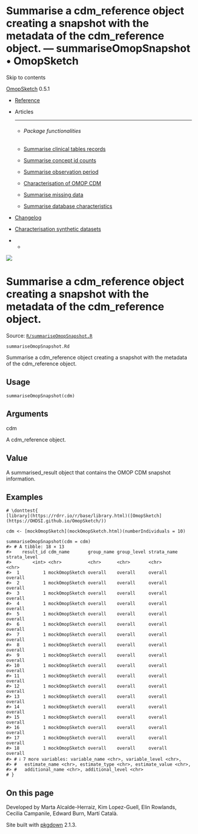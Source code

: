 # Summarise a cdm_reference object creating a snapshot with the metadata of the cdm_reference object. — summariseOmopSnapshot • OmopSketch

Skip to contents

[OmopSketch](../index.html) 0.5.1

  * [Reference](../reference/index.html)
  * Articles
    * * * *

    * ###### Package functionalities

    * [Summarise clinical tables records](../articles/summarise_clinical_tables_records.html)
    * [Summarise concept id counts](../articles/summarise_concept_id_counts.html)
    * [Summarise observation period](../articles/summarise_observation_period.html)
    * [Characterisation of OMOP CDM](../articles/characterisation.html)
    * [Summarise missing data](../articles/missing_data.html)
    * [Summarise database characteristics](../articles/database_characteristics.html)
  * [Changelog](../news/index.html)
  * [Characterisation synthetic datasets](https://dpa-pde-oxford.shinyapps.io/OmopSketchCharacterisation/)


  *   * [](https://github.com/OHDSI/OmopSketch/)



![](../logo.png)

# Summarise a cdm_reference object creating a snapshot with the metadata of the cdm_reference object.

Source: [`R/summariseOmopSnapshot.R`](https://github.com/OHDSI/OmopSketch/blob/main/R/summariseOmopSnapshot.R)

`summariseOmopSnapshot.Rd`

Summarise a cdm_reference object creating a snapshot with the metadata of the cdm_reference object.

## Usage
    
    
    summariseOmopSnapshot(cdm)

## Arguments

cdm
    

A cdm_reference object.

## Value

A summarised_result object that contains the OMOP CDM snapshot information.

## Examples
    
    
    # \donttest{
    [library](https://rdrr.io/r/base/library.html)([OmopSketch](https://OHDSI.github.io/OmopSketch/))
    
    cdm <- [mockOmopSketch](mockOmopSketch.html)(numberIndividuals = 10)
    
    summariseOmopSnapshot(cdm = cdm)
    #> # A tibble: 18 × 13
    #>    result_id cdm_name       group_name group_level strata_name strata_level
    #>        <int> <chr>          <chr>      <chr>       <chr>       <chr>       
    #>  1         1 mockOmopSketch overall    overall     overall     overall     
    #>  2         1 mockOmopSketch overall    overall     overall     overall     
    #>  3         1 mockOmopSketch overall    overall     overall     overall     
    #>  4         1 mockOmopSketch overall    overall     overall     overall     
    #>  5         1 mockOmopSketch overall    overall     overall     overall     
    #>  6         1 mockOmopSketch overall    overall     overall     overall     
    #>  7         1 mockOmopSketch overall    overall     overall     overall     
    #>  8         1 mockOmopSketch overall    overall     overall     overall     
    #>  9         1 mockOmopSketch overall    overall     overall     overall     
    #> 10         1 mockOmopSketch overall    overall     overall     overall     
    #> 11         1 mockOmopSketch overall    overall     overall     overall     
    #> 12         1 mockOmopSketch overall    overall     overall     overall     
    #> 13         1 mockOmopSketch overall    overall     overall     overall     
    #> 14         1 mockOmopSketch overall    overall     overall     overall     
    #> 15         1 mockOmopSketch overall    overall     overall     overall     
    #> 16         1 mockOmopSketch overall    overall     overall     overall     
    #> 17         1 mockOmopSketch overall    overall     overall     overall     
    #> 18         1 mockOmopSketch overall    overall     overall     overall     
    #> # ℹ 7 more variables: variable_name <chr>, variable_level <chr>,
    #> #   estimate_name <chr>, estimate_type <chr>, estimate_value <chr>,
    #> #   additional_name <chr>, additional_level <chr>
    # }
    
    

## On this page

Developed by Marta Alcalde-Herraiz, Kim Lopez-Guell, Elin Rowlands, Cecilia Campanile, Edward Burn, Martí Català.

Site built with [pkgdown](https://pkgdown.r-lib.org/) 2.1.3.
